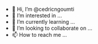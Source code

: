 - 👋 Hi, I’m @cedricngoumti
- 👀 I’m interested in ...
- 🌱 I’m currently learning ...
- 💞️ I’m looking to collaborate on ...
- 📫 How to reach me ...

<!---
cedricngoumti/cedricngoumti is a ✨ special ✨ repository because its `README.md` (this file) appears on your GitHub profile.
You can click the Preview link to take a look at your changes.
--->
